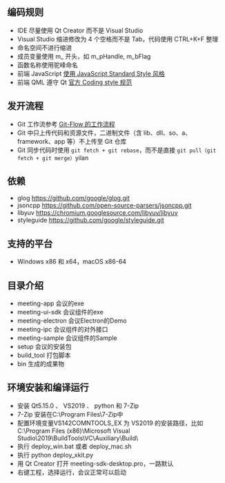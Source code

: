 ## 编码规则
 - IDE 尽量使用 Qt Creator 而不是 Visual Studio
 - Visual Studio 缩进修改为 4 个空格而不是 Tab，代码使用 CTRL+K+F 整理
 - 命名空间不进行缩进
 - 成员变量使用 m_ 开头，如 m_pHandle, m_bFlag
 - 函数名称使用驼峰命名
 - 前端 JavaScript [使用 JavaScript Standard Style 风格](https://standardjs.com/)
 - 前端 QML 遵守 Qt [官方 Coding style 规范](https://doc.qt.io/qt-5/qml-codingconventions.html)

## 发开流程
 - Git 工作流参考 [Git-Flow 的工作流程](https://www.git-tower.com/learn/git/ebook/cn/command-line/advanced-topics/git-flow)
 - Git 中只上传代码和资源文件，二进制文件（含 lib、dll、so、a、framework、app 等）不上传至 Git 仓库
 - Git 同步代码时使用 `git fetch + git rebase`，而不是直接 `git pull（git fetch + git merge）`yilan

## 依赖
 - glog https://github.com/google/glog.git
 - jsoncpp https://github.com/open-source-parsers/jsoncpp.git
 - libyuv https://chromium.googlesource.com/libyuv/libyuv
 - styleguide https://github.com/google/styleguide.git

## 支持的平台
- Windows x86 和 x64，macOS x86-64

## 目录介绍
- meeting-app 会议的exe
- meeting-ui-sdk 会议组件的exe
- meeting-electron 会议Electron的Demo
- meeting-ipc 会议组件的对外接口
- meeting-sample 会议组件的Sample
- setup 会议的安装包
- build_tool 打包脚本
- bin 生成的成果物

## 环境安装和编译运行
 - 安装 Qt5.15.0 、 VS2019 、 python 和 7-Zip
 - 7-Zip 安装在C:\Program Files\7-Zip中
 - 配置环境变量VS142COMNTOOLS_EX 为 VS2019 的安装路径，比如 C:\Program Files (x86)\Microsoft Visual Studio\2019\BuildTools\VC\Auxiliary\Build\
 - 执行 deploy_win.bat 或者 deploy_mac.sh
 - 执行 python deploy_xkit.py
 - 用 Qt Creator 打开 meeting-sdk-desktop.pro，一路默认
 - 右键工程，选择运行，会议正常可以启动

